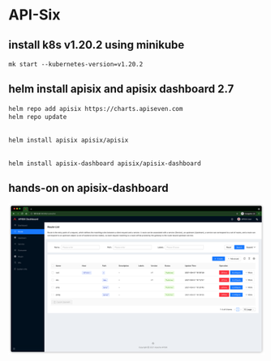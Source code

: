 # API-Six


## install  k8s v1.20.2  using minikube


```
mk start --kubernetes-version=v1.20.2
```



## helm install apisix and apisix dashboard 2.7

```
helm repo add apisix https://charts.apiseven.com
helm repo update


```
```
helm install apisix apisix/apisix

```
```

helm install apisix-dashboard apisix/apisix-dashboard

```

##  hands-on on apisix-dashboard


![main](_image/main.png)

